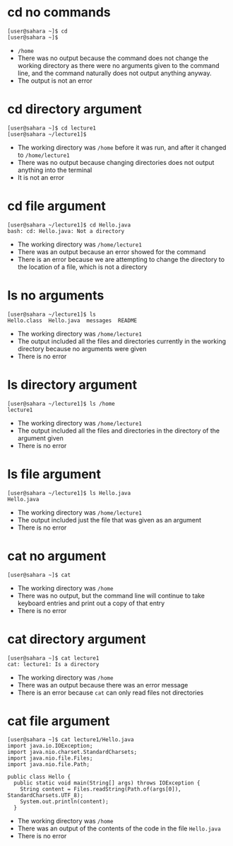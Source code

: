 # cd no commands

```  
[user@sahara ~]$ cd
[user@sahara ~]$
```
  
* `/home`  
* There was no output because the command does not change the working directory as there were no arguments given to the command line, and the command naturally does not output anything anyway.  
* The output is not an error  

# cd directory argument

```
[user@sahara ~]$ cd lecture1
[user@sahara ~/lecture1]$
```

* The working directory was `/home` before it was run, and after it changed to `/home/lecture1`  
* There was no output because changing directories does not output anything into the terminal  
* It is not an error  

# cd file argument

```
[user@sahara ~/lecture1]$ cd Hello.java
bash: cd: Hello.java: Not a directory
```

* The working directory was `/home/lecture1`
* There was an output because an error showed for the command
* There is an error because we are attempting to change the directory to the location of a file, which is not a directory  

# ls no arguments

```
[user@sahara ~/lecture1]$ ls
Hello.class  Hello.java  messages  README
```

* The working directory was `/home/lecture1`
* The output included all the files and directories currently in the working directory because no arguments were given
* There is no error  

# ls directory argument
```
[user@sahara ~/lecture1]$ ls /home
lecture1
```

* The working directory was `/home/lecture1`
* The output included all the files and directories in the directory of the argument given
* There is no error  

# ls file argument
```
[user@sahara ~/lecture1]$ ls Hello.java
Hello.java
```

* The working directory was `/home/lecture1`
* The output included just the file that was given as an argument
* There is no error  

# cat no argument

```
[user@sahara ~]$ cat

```

* The working directory was `/home`
* There was no output, but the command line will continue to take keyboard entries and print out a copy of that entry
* There is no error  

# cat directory argument
```
[user@sahara ~]$ cat lecture1
cat: lecture1: Is a directory
```

* The working directory was `/home`
* There was an output because there was an error message
* There is an error because `cat` can only read files not directories  

# cat file argument

```
[user@sahara ~]$ cat lecture1/Hello.java
import java.io.IOException;
import java.nio.charset.StandardCharsets;
import java.nio.file.Files;
import java.nio.file.Path;

public class Hello {
  public static void main(String[] args) throws IOException {
    String content = Files.readString(Path.of(args[0]), StandardCharsets.UTF_8);    
    System.out.println(content);
  }
```

* The working directory was `/home`
* There was an output of the contents of the code in the file `Hello.java`
* There is no error
